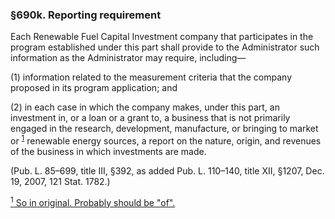 ### §690k. Reporting requirement ###

Each Renewable Fuel Capital Investment company that participates in the program established under this part shall provide to the Administrator such information as the Administrator may require, including—

(1) information related to the measurement criteria that the company proposed in its program application; and

(2) in each case in which the company makes, under this part, an investment in, or a loan or a grant to, a business that is not primarily engaged in the research, development, manufacture, or bringing to market or <sup><a href="#690k_1_target" name="690k_1">1</a></sup> renewable energy sources, a report on the nature, origin, and revenues of the business in which investments are made.

(Pub. L. 85–699, title III, §392, as added Pub. L. 110–140, title XII, §1207, Dec. 19, 2007, 121 Stat. 1782.)

[<sup>1</sup> So in original. Probably should be "of".](#690k_1)